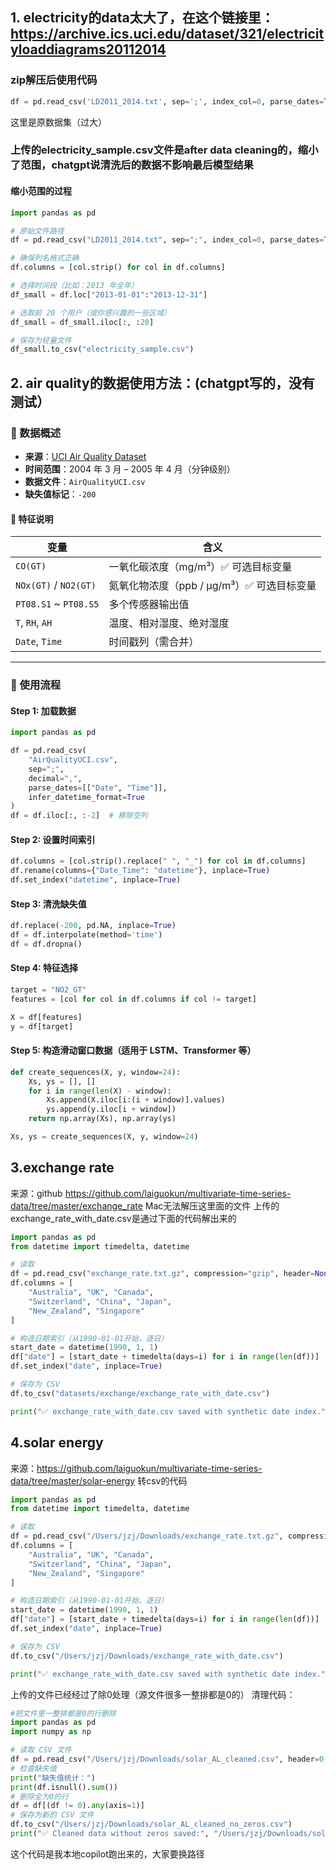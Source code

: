## 1. electricity的data太大了，在这个链接里： https://archive.ics.uci.edu/dataset/321/electricityloaddiagrams20112014
### zip解压后使用代码
```python
df = pd.read_csv('LD2011_2014.txt', sep=';', index_col=0, parse_dates=True, decimal=',')
```
这里是原数据集（过大）


### 上传的electricity_sample.csv文件是after data cleaning的，缩小了范围，chatgpt说清洗后的数据不影响最后模型结果
#### 缩小范围的过程
```python
import pandas as pd

# 原始文件路径
df = pd.read_csv("LD2011_2014.txt", sep=";", index_col=0, parse_dates=True, decimal=",")

# 确保列名格式正确
df.columns = [col.strip() for col in df.columns]

# 选择时间段（比如：2013 年全年）
df_small = df.loc["2013-01-01":"2013-12-31"]

# 选取前 20 个用户（或你感兴趣的一些区域）
df_small = df_small.iloc[:, :20]

# 保存为轻量文件
df_small.to_csv("electricity_sample.csv")
```



## 2. air quality的数据使用方法：(chatgpt写的，没有测试）
### 📄 数据概述
- **来源**：[UCI Air Quality Dataset](https://archive.ics.uci.edu/ml/datasets/Air+Quality)
- **时间范围**：2004 年 3 月 – 2005 年 4 月（分钟级别）
- **数据文件**：`AirQualityUCI.csv`
- **缺失值标记**：`-200`

#### 📌 特征说明
| 变量 | 含义 |
|------|------|
| `CO(GT)` | 一氧化碳浓度（mg/m³）✅ 可选目标变量 |
| `NOx(GT)` / `NO2(GT)` | 氮氧化物浓度（ppb / µg/m³）✅ 可选目标变量 |
| `PT08.S1` ~ `PT08.S5` | 多个传感器输出值 |
| `T`, `RH`, `AH` | 温度、相对湿度、绝对湿度 |
| `Date`, `Time` | 时间戳列（需合并）

---

### 🧪 使用流程

#### Step 1: 加载数据

```python
import pandas as pd

df = pd.read_csv(
    "AirQualityUCI.csv",
    sep=";",
    decimal=",",
    parse_dates=[["Date", "Time"]],
    infer_datetime_format=True
)
df = df.iloc[:, :-2]  # 移除空列
```

#### Step 2: 设置时间索引
```python
df.columns = [col.strip().replace(" ", "_") for col in df.columns]
df.rename(columns={"Date_Time": "datetime"}, inplace=True)
df.set_index("datetime", inplace=True)
```

#### Step 3: 清洗缺失值
```python
df.replace(-200, pd.NA, inplace=True)
df = df.interpolate(method='time')
df = df.dropna()
```

#### Step 4: 特征选择
```python
target = "NO2_GT"
features = [col for col in df.columns if col != target]

X = df[features]
y = df[target]
```

#### Step 5: 构造滑动窗口数据（适用于 LSTM、Transformer 等）
```python
def create_sequences(X, y, window=24):
    Xs, ys = [], []
    for i in range(len(X) - window):
        Xs.append(X.iloc[i:(i + window)].values)
        ys.append(y.iloc[i + window])
    return np.array(Xs), np.array(ys)

Xs, ys = create_sequences(X, y, window=24)
```
## 3.exchange rate
来源：github https://github.com/laiguokun/multivariate-time-series-data/tree/master/exchange_rate
Mac无法解压这里面的文件
上传的exchange_rate_with_date.csv是通过下面的代码解出来的
```python
import pandas as pd
from datetime import timedelta, datetime

# 读取
df = pd.read_csv("exchange_rate.txt.gz", compression="gzip", header=None)
df.columns = [
    "Australia", "UK", "Canada", 
    "Switzerland", "China", "Japan", 
    "New_Zealand", "Singapore"
]

# 构造日期索引（从1990-01-01开始，逐日）
start_date = datetime(1990, 1, 1)
df["date"] = [start_date + timedelta(days=i) for i in range(len(df))]
df.set_index("date", inplace=True)

# 保存为 CSV
df.to_csv("datasets/exchange/exchange_rate_with_date.csv")

print("✅ exchange_rate_with_date.csv saved with synthetic date index.")
```
## 4.solar energy
来源：https://github.com/laiguokun/multivariate-time-series-data/tree/master/solar-energy
转csv的代码
```python
import pandas as pd
from datetime import timedelta, datetime

# 读取
df = pd.read_csv("/Users/jzj/Downloads/exchange_rate.txt.gz", compression="gzip", header=None)
df.columns = [
    "Australia", "UK", "Canada", 
    "Switzerland", "China", "Japan", 
    "New_Zealand", "Singapore"
]

# 构造日期索引（从1990-01-01开始，逐日）
start_date = datetime(1990, 1, 1)
df["date"] = [start_date + timedelta(days=i) for i in range(len(df))]
df.set_index("date", inplace=True)

# 保存为 CSV
df.to_csv("/Users/jzj/Downloads/exchange_rate_with_date.csv")

print("✅ exchange_rate_with_date.csv saved with synthetic date index.")
```
上传的文件已经经过了除0处理（源文件很多一整排都是0的）
清理代码：
```python
#把文件里一整排都是0的行删除
import pandas as pd
import numpy as np      

# 读取 CSV 文件
df = pd.read_csv("/Users/jzj/Downloads/solar_AL_cleaned.csv", header=0, parse_dates=["datetime"], index_col="datetime")
# 检查缺失值
print("缺失值统计：")
print(df.isnull().sum())
# 删除全为0的行
df = df[(df != 0).any(axis=1)]
# 保存为新的 CSV 文件
df.to_csv("/Users/jzj/Downloads/solar_AL_cleaned_no_zeros.csv")
print("✅ Cleaned data without zeros saved:", "/Users/jzj/Downloads/solar_AL_cleaned_no_zeros.csv", "shape:", df.shape)
```
这个代码是我本地copilot跑出来的，大家要换路径
